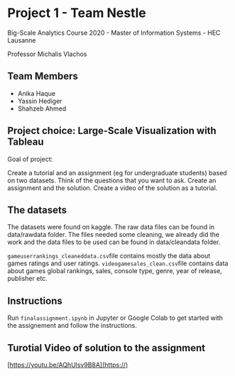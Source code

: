 # Project 1 - Team Nestle
Big-Scale Analytics Course 2020 - Master of Information Systems - HEC Lausanne

Professor Michalis Vlachos

## Team Members
  * Anika Haque
  * Yassin Hediger
  * Shahzeb Ahmed
  
## Project choice: Large-Scale Visualization with Tableau

Goal of project: 

Create a tutorial and an assignment (eg for undergraduate students) based on two datasets. Think of the questions that you want to ask. Create an assignment and the solution. Create a video of the solution as a tutorial.

## The datasets

The datasets were found on kaggle. The raw data files can be found in data/rawdata folder. The files needed some cleaning, we already did the work and the data files to be used can be found in data/cleandata folder.

`gameuserrankings_cleaneddata.csv`file contains mostly the data about games ratings and user ratings. 
`videogamesales_clean.csv`file contains data about games global rankings, sales, console type, genre, year of release, publisher etc. 

## Instructions

Run `finalassignment.ipynb` in Jupyter or Google Colab to get started with the assignement and follow the instructions. 

## Turotial Video of solution to the assignment 
[https://youtu.be/AQhUlsv9B8A](https://)

